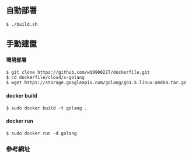 ## 自動部署
    $ ./build.sh

## 手動建置

#### 環境部署
    $ git clone https://github.com/w19900227/dockerfile.git
    $ cd dockerfile/cloud/x-golang
    $ wget https://storage.googleapis.com/golang/go1.5.linux-amd64.tar.gz

#### docker build
    $ sudo docker build -t golang . 

#### docker run
    $ sudo docker run -d golang

### 參考網址
    

